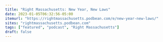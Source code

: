 ```yaml
---
title: "Right Massachusetts: New Year, New Laws"
date: 2023-01-05T06:32:56-05:00
itemurl: "https://rightmassachusetts.podbean.com/e/new-year-new-laws/"
sites: "rightmassachusetts.podbean.com"
tags: ["featured", "podcast", "Right Massachusetts"]
draft: false
---
```


